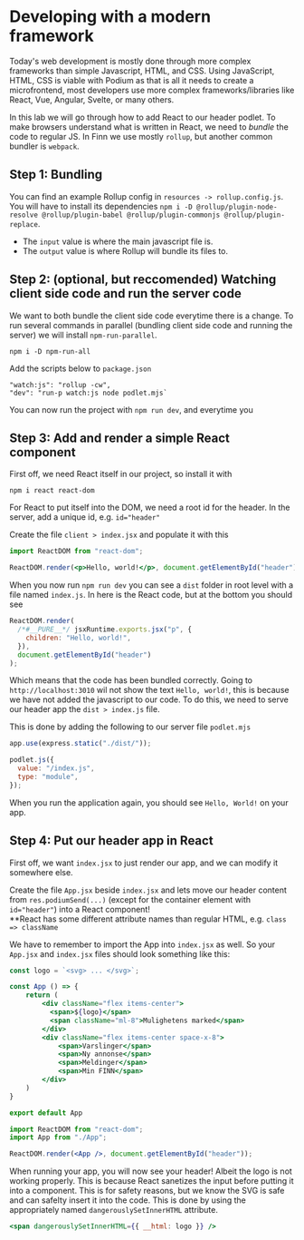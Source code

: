 # Developing with a modern framework

Today's web development is mostly done through more complex frameworks than simple Javascript, HTML, and CSS. Using JavaScript, HTML, CSS is viable with Podium as that is all it needs to create a microfrontend, most developers use more complex frameworks/libraries like React, Vue, Angular, Svelte, or many others.

In this lab we will go through how to add React to our header podlet. To make browsers understand what is written in React, we need to _bundle_ the code to regular JS. In Finn we use mostly `rollup`, but another common bundler is `webpack`.

## Step 1: Bundling

You can find an example Rollup config in `resources -> rollup.config.js`. You will have to install its dependencies
`npm i -D @rollup/plugin-node-resolve @rollup/plugin-babel @rollup/plugin-commonjs @rollup/plugin-replace`.

- The `input` value is where the main javascript file is.
- The `output` value is where Rollup will bundle its files to.

## Step 2: (optional, but reccomended) Watching client side code and run the server code

We want to both bundle the client side code everytime there is a change. To run several commands in parallel (bundling client side code and running the server) we will install `npm-run-parallel`.

`npm i -D npm-run-all`

Add the scripts below to `package.json`

```
"watch:js": "rollup -cw",
"dev": "run-p watch:js node podlet.mjs`
```

You can now run the project with `npm run dev`, and everytime you

## Step 3: Add and render a simple React component

First off, we need React itself in our project, so install it with

`npm i react react-dom`

For React to put itself into the DOM, we need a root id for the header. In the server, add a unique id, e.g. `id="header"`

Create the file `client > index.jsx` and populate it with this

```jsx
import ReactDOM from "react-dom";

ReactDOM.render(<p>Hello, world!</p>, document.getElementById("header"));
```

When you now run `npm run dev` you can see a `dist` folder in root level with a file named `index.js`. In here is the React code, but at the bottom you should see

```js
ReactDOM.render(
  /*#__PURE__*/ jsxRuntime.exports.jsx("p", {
    children: "Hello, world!",
  }),
  document.getElementById("header")
);
```

Which means that the code has been bundled correctly.
Going to `http://localhost:3010` wil not show the text `Hello, world!`, this is because we have not added the javascript to our code. To do this, we need to serve our header app the `dist > index.js` file.

This is done by adding the following to our server file `podlet.mjs`

```js
app.use(express.static("./dist/"));

podlet.js({
  value: "/index.js",
  type: "module",
});
```

When you run the application again, you should see `Hello, World!` on your app.

## Step 4: Put our header app in React

First off, we want `index.jsx` to just render our app, and we can modify it somewhere else.

Create the file `App.jsx` beside `index.jsx` and lets move our header content from `res.podiumSend(...)` (except for the container element with `id="header"`) into a React component!  
\*\*React has some different attribute names than regular HTML, e.g. `class => className`

We have to remember to import the App into `index.jsx` as well. So your `App.jsx` and `index.jsx` files should look something like this:

```jsx
const logo = `<svg> ... </svg>`;

const App () => {
    return (
        <div className="flex items-center">
          <span>${logo}</span>
          <span className="ml-8">Mulighetens marked</span>
        </div>
        <div className="flex items-center space-x-8">
            <span>Varslinger</span>
            <span>Ny annonse</span>
            <span>Meldinger</span>
            <span>Min FINN</span>
        </div>
    )
}

export default App
```

```jsx
import ReactDOM from "react-dom";
import App from "./App";

ReactDOM.render(<App />, document.getElementById("header"));
```

When running your app, you will now see your header! Albeit the logo is not working properly. This is because React sanetizes the input before putting it into a component. This is for safety reasons, but we know the SVG is safe and can safelty insert it into the code. This is done by using the appropriately named `dangerouslySetInnerHTML` attribute.

```jsx
<span dangerouslySetInnerHTML={{ __html: logo }} />
```

